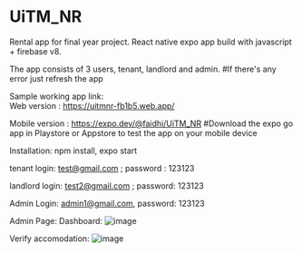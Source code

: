 # UiTM_NR
Rental app for final year project.
React native expo app build with javascript + firebase v8.

The app consists of 3 users, tenant, landlord and admin.
#If there's any error just refresh the app

Sample working app link:  
Web version : https://uitmnr-fb1b5.web.app/

Mobile version : https://expo.dev/@faidhi/UiTM_NR
#Download the expo go app in Playstore or Appstore to test the app on your mobile device

Installation:
npm install,
expo start

tenant login: test@gmail.com ; password : 123123

landlord login: test2@gmail.com ; password: 123123

Admin Login: admin1@gmail.com, password: 123123

Admin Page:
Dashboard:
![image](https://user-images.githubusercontent.com/12720029/160025306-03b2fee7-8332-426c-b353-4957572aa555.png)

Verify accomodation:
![image](https://user-images.githubusercontent.com/12720029/160025766-fd36ceb3-59af-43f8-9ba8-62d5d7e9f866.png)
